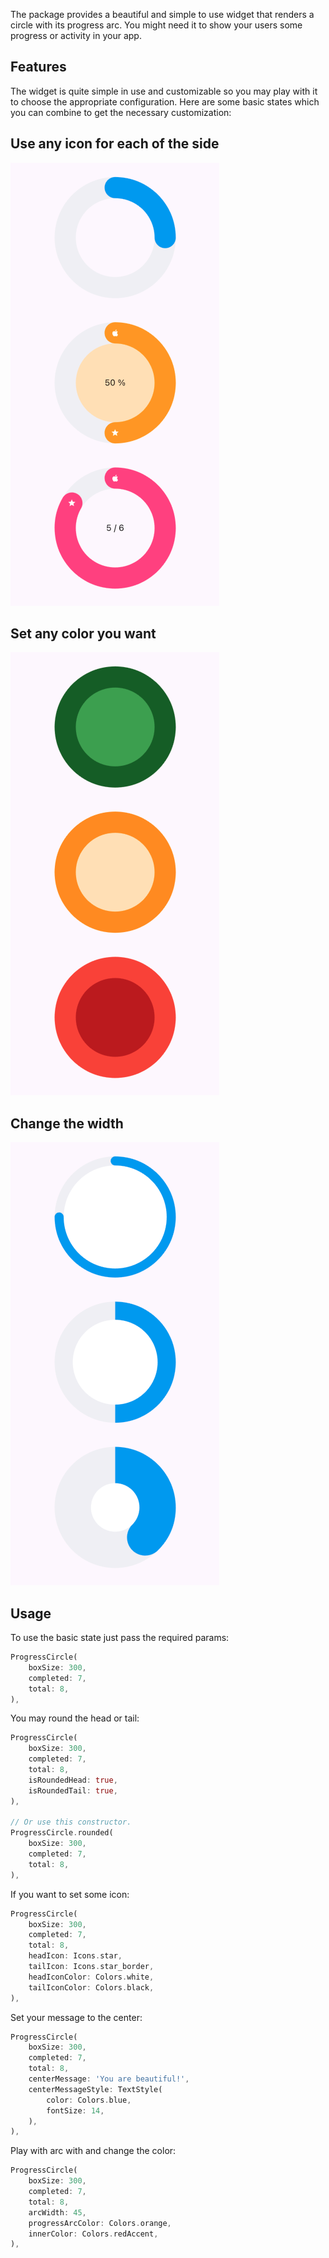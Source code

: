 The package provides a beautiful and simple to use widget that renders
a circle with its progress arc. You might need it to show your users 
some progress or activity in your app.

## Features

The widget is quite simple in use and customizable
so you may play with it to choose the appropriate configuration.
Here are some basic states which you can combine to get the necessary customization:

## Use any icon for each of the side
![Round your arc's head or tail](ex1.png)

## Set any color you want
![Set any icon to any part](ex2.png)

## Change the width
![Set some message and change the width](ex3.png)

## Usage

To use the basic state just pass the required params:

```dart
ProgressCircle(
    boxSize: 300,
    completed: 7,
    total: 8,
),
```

You may round the head or tail:

```dart
ProgressCircle(
    boxSize: 300,
    completed: 7,
    total: 8,
    isRoundedHead: true,
    isRoundedTail: true,
),

// Or use this constructor.
ProgressCircle.rounded(
    boxSize: 300,
    completed: 7,
    total: 8,
),
```

If you want to set some icon:

```dart
ProgressCircle(
    boxSize: 300,
    completed: 7,
    total: 8,
    headIcon: Icons.star,
    tailIcon: Icons.star_border,
    headIconColor: Colors.white,
    tailIconColor: Colors.black,
),
```

Set your message to the center:

```dart
ProgressCircle(
    boxSize: 300,
    completed: 7,
    total: 8,
    centerMessage: 'You are beautiful!',
    centerMessageStyle: TextStyle(
        color: Colors.blue,
        fontSize: 14,
    ),
),
```

Play with arc with and change the color:

```dart
ProgressCircle(
    boxSize: 300,
    completed: 7,
    total: 8,
    arcWidth: 45,
    progressArcColor: Colors.orange,
    innerColor: Colors.redAccent,
),
```
